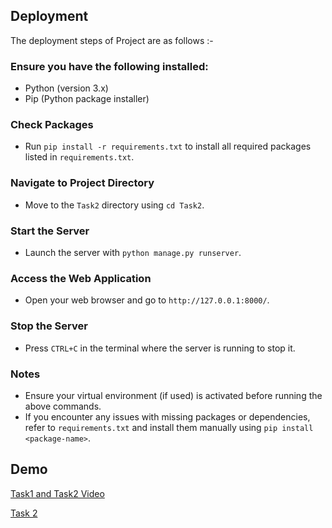 ## Deployment

The deployment steps of Project are as follows :-

### Ensure you have the following installed:

- Python (version 3.x)
- Pip (Python package installer)

### Check Packages

- Run `pip install -r requirements.txt` to install all required packages listed in `requirements.txt`.

### Navigate to Project Directory

- Move to the `Task2` directory using `cd Task2`.

### Start the Server
  - Launch the server with `python manage.py runserver`.

### Access the Web Application
  - Open your web browser and go to `http://127.0.0.1:8000/`.

### Stop the Server
  - Press `CTRL+C` in the terminal where the server is running to stop it.

### Notes
  - Ensure your virtual environment (if used) is activated before running the above commands.
  - If you encounter any issues with missing packages or dependencies, refer to `requirements.txt` and install them manually using `pip install <package-name>`.

## Demo

[Task1 and Task2 Video](https://drive.google.com/drive/folders/1BOUGJ5jWEJigb0wg_MsTqH-kjJCAkecW?usp=sharing)

[Task 2](https://bless20.pythonanywhere.com/)

